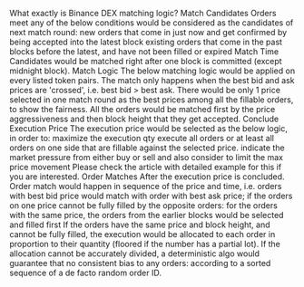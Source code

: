 What exactly is Binance DEX matching logic?
Match Candidates
Orders meet any of the below conditions would be considered as the candidates of next match round:
new orders that come in just now and get confirmed by being accepted into the latest block
existing orders that come in the past blocks before the latest, and have not been filled or expired
Match Time
Candidates would be matched right after one block is committed (except midnight block).
Match Logic
The below matching logic would be applied on every listed token pairs.
The match only happens when the best bid and ask prices are 'crossed', i.e. best bid > best ask.
There would be only 1 price selected in one match round as the best prices among all the fillable orders, to show the fairness.
All the orders would be matched first by the price aggressiveness and then block height that they get accepted.
Conclude Execution Price
The execution price would be selected as the below logic, in order to:
maximize the execution qty
execute all orders or at least all orders on one side that are fillable against the selected price.
indicate the market pressure from either buy or sell and also consider to limit the max price movement
Please check the article with detailed example for this if you are interested.
Order Matches
After the execution price is concluded. Order match would happen in sequence of the price and time, i.e.
orders with best bid price would match with order with best ask price;
if the orders on one price cannot be fully filled by the opposite orders:
for the orders with the same price, the orders from the earlier blocks would be selected and filled first
If the orders have the same price and block height, and cannot be fully filled, the execution would be allocated to each order in proportion to their quantity (floored if the number has a partial lot). If the allocation cannot be accurately divided, a deterministic algo would guarantee that no consistent bias to any orders: according to a sorted sequence of a de facto random order ID.
